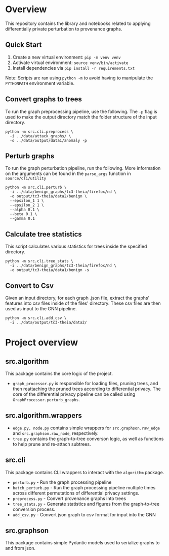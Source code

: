# Overview
This repository contains the library and notebooks related to applying differentially private perturbation to 
provenance graphs.

## Quick Start
1. Create a new virtual environment: `pip -m venv venv`
2. Activate virtual environment: `source venv/bin/activate`
3. Install dependencies via `pip install -r requirements.txt`

Note: Scripts are ran using `python -m` to avoid having to manipulate the `PYTHONPATH` environment variable.

## Convert graphs to trees
To run the graph preprocessing pipeline, use the following.
The `-p` flag is used to make the output directory match the folder structure of the input directory.
```shell
python -m src.cli.preprocess \
  -i ../data/attack_graphs/ \
  -o ../data/output/data1/anomaly -p
```

## Perturb graphs
To run the graph perturbation pipeline, run the following. More information on the arguments can be found in the 
`parse_args` function in `source/cli/utility`
```shell
python -m src.cli.perturb \
  -i ../data/benign_graphs/tc3-theia/firefox/nd \
  -o output/tc3-theia/data2/benign \
  --epsilon_1 1 \
  --epsilon_2 1 \
  --alpha 0.1 \
  --beta 0.1 \
  --gamma 0.1
  ```

## Calculate tree statistics
This script calculates various statistics for trees inside the specified directory.
```shell
python -m src.cli.tree_stats \
  -i ../data/benign_graphs/tc3-theia/firefox/nd \
  -o output/tc3-theia/data1/benign -s
```

## Convert to Csv
Given an input directory, for each graph .json file, extract the graphs' features into csv files inside of the files' directory.
These csv files are then used as input to the GNN pipeline.
```shell
python -m src.cli.add_csv \
  -i ../data/output/tc3-theia/data2/
```

# Project overview
## src.algorithm
This package contains the core logic of the project.
- `graph_processor.py` is responsible for loading files, pruning trees, and then reattaching the pruned trees according to differential privacy. The core of the differential privacy pipeline can be called using `GraphProcessor.perturb_graphs`.
## src.algorithm.wrappers
- `edge.py, node.py` contains simple wrappers for `src.graphson.raw_edge` and `src.graphson.raw_node`, respectively.
- `tree.py` contains the graph-to-tree converson logic, as well as functions to help prune and re-attach subtrees.
## src.cli
This package contains CLI wrappers to interact with the `algorithm` package.
- `perturb.py` - Run the graph processing pipeline
- `batch_perturb.py` - Run the graph processing pipeline multiple times across different permutations of differential privacy settings.
- `preprocess.py` - Convert provenance graphs into trees
- `tree_stats.py` - Generate statistics and figures from the graph-to-tree conversion process.
- `add_csv.py` - Convert json graph to csv format for input into the GNN
## src.graphson
This package contains simple Pydantic models used to serialize graphs to and from json.

